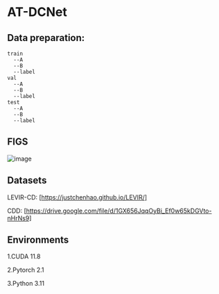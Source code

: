 # AT-DCNet

## Data preparation:
```
train 
  --A 
  --B
  --label
val 
  --A 
  --B
  --label  
test  
  --A 
  --B
  --label  
```
## FIGS        

![image](https://github.com/WangXin81/AT-DCNet/tree/main/figs/fig1.jpg)

## Datasets

LEVIR-CD:
[https://justchenhao.github.io/LEVIR/]

CDD:
[https://drive.google.com/file/d/1GX656JqqOyBi_Ef0w65kDGVto-nHrNs9]

## Environments

1.CUDA  11.8

2.Pytorch 2.1

3.Python 3.11



